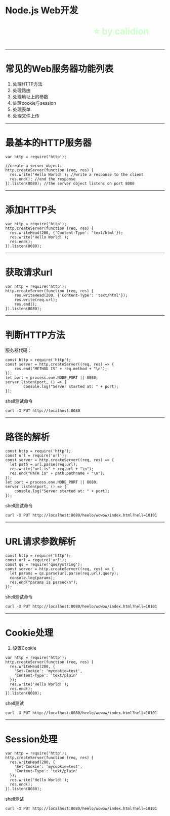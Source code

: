 <!--
$theme: gaia
template: gaia
-->


Node.js
Web开发<p style="text-align:right;font-size:28px;margin-right:50px;color:#cFc;">:star: by calidion</p>
===
---
常见的Web服务器功能列表
===

1. 处理HTTP方法
2. 处理路由
3. 处理地址上的参数
4. 处理cookie与session
5. 处理表单
6. 处理文件上传

----
最基本的HTTP服务器
===
```
var http = require('http');

//create a server object:
http.createServer(function (req, res) {
  res.write('Hello World!'); //write a response to the client
  res.end(); //end the response
}).listen(8080); //the server object listens on port 8080
```

---
添加HTTP头
===
```
var http = require('http');
http.createServer(function (req, res) {
  res.writeHead(200, {'Content-Type': 'text/html'});
  res.write('Hello World!');
  res.end();
}).listen(8080);
```
---
获取请求url
===
```
var http = require('http');
http.createServer(function (req, res) {
    res.writeHead(200, {'Content-Type': 'text/html'});
    res.write(req.url);
    res.end();
}).listen(8080);
```

---
判断HTTP方法
===

服务器代码：

```
const http = require('http');
const server = http.createServer((req, res) => {
	res.end("METHOD IS" + req.method + "\n");
});
let port = process.env.NODE_PORT || 8080;
server.listen(port, () => {
		console.log("Server started at: " + port);
});

```
shell测试命令

```
curl -X PUT http://localhost:8080
```

---
路径的解析
===
```
const http = require('http');
const url = require('url');
const server = http.createServer((req, res) => {
  let path = url.parse(req.url);
  res.write("url is" + req.url + "\n");
  res.end("PATH is" + path.pathname + "\n");
});
let port = process.env.NODE_PORT || 8080;
server.listen(port, () => {
	console.log("Server started at: " + port);
});
```
shell测试命令
```
curl -X PUT http://localhost:8080/heelo/wowow/index.html?hell=10101
```
---
URL请求参数解析
===
```
const http = require('http');
const url = require('url');
const qs = require('querystring');
const server = http.createServer((req, res) => {
  let params = qs.parse(url.parse(req.url).query);
  console.log(params);
  res.end("params is parsed\n");
});

```
shell测试命令
```
curl -X PUT http://localhost:8080/heelo/wowow/index.html?hell=10101
```
---
Cookie处理
===

1. 设置Cookie

```
var http = require('http');
http.createServer(function (req, res) {
  res.writeHead(200, {
    'Set-Cookie': 'mycookie=test',
    'Content-Type': 'text/plain'
  });
  res.write('Hello World!');
  res.end();
}).listen(8080);
```

shell测试

```
curl -X PUT http://localhost:8080/heelo/wowow/index.html?hell=10101
```

----
Session处理
===

```
var http = require('http');
http.createServer(function (req, res) {
  res.writeHead(200, {
    'Set-Cookie': 'mycookie=test',
    'Content-Type': 'text/plain'
  });
  res.write('Hello World!');
  res.end();
}).listen(8080);
```

shell测试

```
curl -X PUT http://localhost:8080/heelo/wowow/index.html?hell=10101
```






